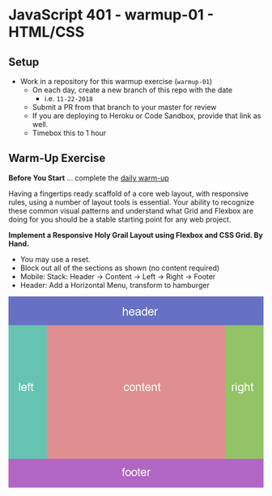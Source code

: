 # JavaScript 401 - warmup-01 - HTML/CSS

## Setup
* Work in a repository for this warmup exercise (`warmup-01`)
  * On each day, create a new branch of this repo with the date
    * i.e. `11-22-2018`
  * Submit a PR from that branch to your master for review
  * If you are deploying to Heroku or Code Sandbox, provide that link as well.
  * Timebox this to 1 hour

## Warm-Up Exercise

**Before You Start** ... complete the [daily warm-up](../warmup-daily)

Having a fingertips ready scaffold of a core web layout, with responsive rules, using a number of layout tools is essential. Your ability to recognize these common visual patterns and understand what Grid and Flexbox are doing for you should be a stable starting point for any web project.

**Implement a Responsive Holy Grail Layout using Flexbox and CSS Grid. By Hand.**

* You may use a reset.
* Block out all of the sections as shown (no content required)
* Mobile: Stack: Header -> Content -> Left -> Right -> Footer
* Header: Add a Horizontal Menu, transform to hamburger

![Holy Grail](assets/holy-grail-layout.png)

